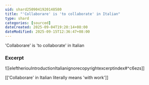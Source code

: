 ```yaml
---
uid: shard2509041920148580
title: "'Collaborare' is 'to collaborate' in Italian"
type: shard
categories: [sourced]
dateCreated: 2025-09-04T19:20:14+08:00
dateModified: 2025-09-15T12:36:47+08:00
---
```

'Collaborare' is 'to collaborate' in Italian
### Excerpt
![[eleftheriouIntroductionItalianignorecopyrightexcerptindex#^c6ezs]]

[['Collaborare' in Italian literally means 'with work']]